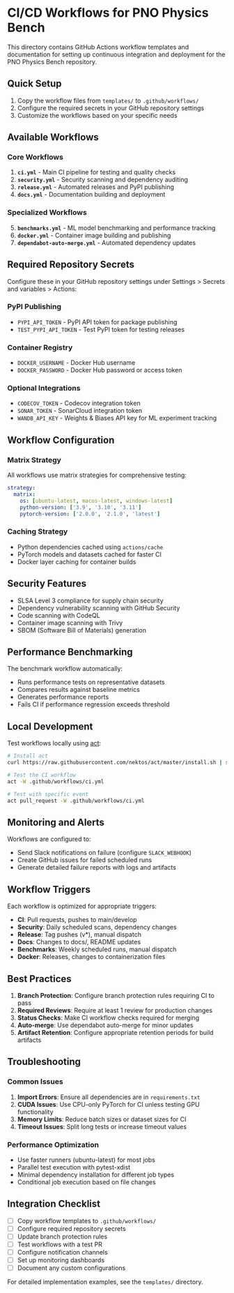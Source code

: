 # CI/CD Workflows for PNO Physics Bench

This directory contains GitHub Actions workflow templates and documentation for setting up continuous integration and deployment for the PNO Physics Bench repository.

## Quick Setup

1. Copy the workflow files from `templates/` to `.github/workflows/`
2. Configure the required secrets in your GitHub repository settings
3. Customize the workflows based on your specific needs

## Available Workflows

### Core Workflows

1. **`ci.yml`** - Main CI pipeline for testing and quality checks
2. **`security.yml`** - Security scanning and dependency auditing
3. **`release.yml`** - Automated releases and PyPI publishing
4. **`docs.yml`** - Documentation building and deployment

### Specialized Workflows

5. **`benchmarks.yml`** - ML model benchmarking and performance tracking
6. **`docker.yml`** - Container image building and publishing
7. **`dependabot-auto-merge.yml`** - Automated dependency updates

## Required Repository Secrets

Configure these in your GitHub repository settings under Settings > Secrets and variables > Actions:

### PyPI Publishing
- `PYPI_API_TOKEN` - PyPI API token for package publishing
- `TEST_PYPI_API_TOKEN` - Test PyPI token for testing releases

### Container Registry
- `DOCKER_USERNAME` - Docker Hub username
- `DOCKER_PASSWORD` - Docker Hub password or access token

### Optional Integrations
- `CODECOV_TOKEN` - Codecov integration token
- `SONAR_TOKEN` - SonarCloud integration token
- `WANDB_API_KEY` - Weights & Biases API key for ML experiment tracking

## Workflow Configuration

### Matrix Strategy

All workflows use matrix strategies for comprehensive testing:

```yaml
strategy:
  matrix:
    os: [ubuntu-latest, macos-latest, windows-latest]
    python-version: ['3.9', '3.10', '3.11']
    pytorch-version: ['2.0.0', '2.1.0', 'latest']
```

### Caching Strategy

- Python dependencies cached using `actions/cache`
- PyTorch models and datasets cached for faster CI
- Docker layer caching for container builds

## Security Features

- SLSA Level 3 compliance for supply chain security
- Dependency vulnerability scanning with GitHub Security
- Code scanning with CodeQL
- Container image scanning with Trivy
- SBOM (Software Bill of Materials) generation

## Performance Benchmarking

The benchmark workflow automatically:
- Runs performance tests on representative datasets
- Compares results against baseline metrics
- Generates performance reports
- Fails CI if performance regression exceeds threshold

## Local Development

Test workflows locally using [act](https://github.com/nektos/act):

```bash
# Install act
curl https://raw.githubusercontent.com/nektos/act/master/install.sh | sudo bash

# Test the CI workflow
act -W .github/workflows/ci.yml

# Test with specific event
act pull_request -W .github/workflows/ci.yml
```

## Monitoring and Alerts

Workflows are configured to:
- Send Slack notifications on failure (configure `SLACK_WEBHOOK`)
- Create GitHub issues for failed scheduled runs
- Generate detailed failure reports with logs and artifacts

## Workflow Triggers

Each workflow is optimized for appropriate triggers:

- **CI**: Pull requests, pushes to main/develop
- **Security**: Daily scheduled scans, dependency changes
- **Release**: Tag pushes (v*), manual dispatch
- **Docs**: Changes to docs/, README updates
- **Benchmarks**: Weekly scheduled runs, manual dispatch
- **Docker**: Releases, changes to containerization files

## Best Practices

1. **Branch Protection**: Configure branch protection rules requiring CI to pass
2. **Required Reviews**: Require at least 1 review for production changes
3. **Status Checks**: Make CI workflow checks required for merging
4. **Auto-merge**: Use dependabot auto-merge for minor updates
5. **Artifact Retention**: Configure appropriate retention periods for build artifacts

## Troubleshooting

### Common Issues

1. **Import Errors**: Ensure all dependencies are in `requirements.txt`
2. **CUDA Issues**: Use CPU-only PyTorch for CI unless testing GPU functionality
3. **Memory Limits**: Reduce batch sizes or dataset sizes for CI
4. **Timeout Issues**: Split long tests or increase timeout values

### Performance Optimization

- Use faster runners (ubuntu-latest) for most jobs
- Parallel test execution with pytest-xdist
- Minimal dependency installation for different job types
- Conditional job execution based on file changes

## Integration Checklist

- [ ] Copy workflow templates to `.github/workflows/`
- [ ] Configure required repository secrets
- [ ] Update branch protection rules
- [ ] Test workflows with a test PR
- [ ] Configure notification channels
- [ ] Set up monitoring dashboards
- [ ] Document any custom configurations

For detailed implementation examples, see the `templates/` directory.